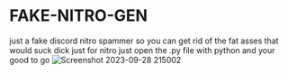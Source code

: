 # FAKE-NITRO-GEN
just a fake discord nitro spammer so you can get rid of the fat asses that would suck dick just for nitro
just open the .py file with python and your good to go
![Screenshot 2023-09-28 215002](https://github.com/sodaduhking/FAKE-NITRO-GEN/assets/144399207/aa1aa1c7-9e1e-4083-ae74-d31583d9f4b4)

